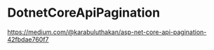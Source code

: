 # DotnetCoreApiPagination


https://medium.com/@karabuluthakan/asp-net-core-api-pagination-42fbdae760f7
